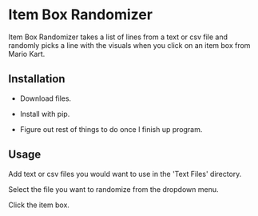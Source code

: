 # Item Box Randomizer

Item Box Randomizer takes a list of lines from a text or csv file and randomly
picks a line with the visuals when you click on an item box from Mario Kart.

## Installation

* Download files.

* Install <list of modules> with pip.

* Figure out rest of things to do once I finish up program.

## Usage

Add text or csv files you would want to use in the 'Text Files' directory.

Select the file you want to randomize from the dropdown menu.

Click the item box.
